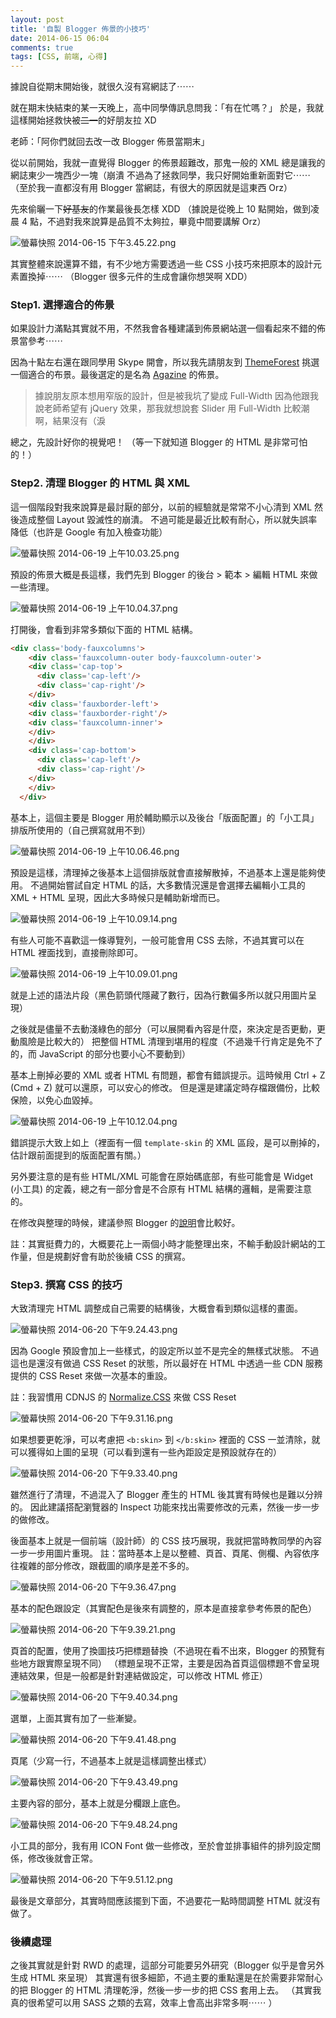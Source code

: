 ```yaml
---
layout: post
title: '自製 Blogger 佈景的小技巧'
date: 2014-06-15 06:04
comments: true
tags: [CSS, 前端, 心得]
---
```

據說自從期末開始後，就很久沒有寫網誌了⋯⋯

就在期末快結束的某一天晚上，高中同學傳訊息問我：「有在忙嗎？」
於是，我就這樣開始拯救快被<del>二一</del>的好朋友拉 XD

老師：「阿你們就回去改一改 Blogger 佈景當期末」

從以前開始，我就一直覺得 Blogger 的佈景超難改，那鬼一般的 XML 總是讓我的網誌東少一塊西少一塊（崩潰
不過為了拯救同學，我只好開始重新面對它⋯⋯
（至於我一直都沒有用 Blogger 當網誌，有很大的原因就是這東西 Orz）

<!-- more -->

先來偷曬一下<del>好基友</del>的作業最後長怎樣 XDD
（據說是從晚上 10 點開始，做到凌晨 4 點，不過對我來說算是品質不太夠拉，畢竟中間要講解 Orz）

![螢幕快照 2014-06-15 下午3.45.22.png](https://user-image.logdown.io/user/52/blog/52/post/206151/WvbhbDOR4eJ87uWvW0fQ_%E8%9E%A2%E5%B9%95%E5%BF%AB%E7%85%A7%202014-06-15%20%E4%B8%8B%E5%8D%883.45.22.png)

其實整體來說還算不錯，有不少地方需要透過一些 CSS 小技巧來把原本的設計元素置換掉⋯⋯
（Blogger 很多元件的生成會讓你想哭啊 XDD）

### Step1. 選擇適合的佈景

如果設計力滿點其實就不用，不然我會各種建議到佈景網站選一個看起來不錯的佈景當參考⋯⋯

因為十點左右還在跟同學用 Skype 開會，所以我先請朋友到 [ThemeForest](https://themeforest.net/) 挑選一個適合的布景。最後選定的是名為 [Agazine](https://themeforest.net/item/agazine-premium-retina-magazine-wordpress-theme/7664423?WT.ac=category_thumb&WT.z_author=BloomPixel) 的佈景。

> 據說朋友原本想用窄版的設計，但是被我坑了變成 Full-Width 因為他跟我說老師希望有 jQuery 效果，那我就想說套 Slider 用 Full-Width 比較潮啊，結果沒有（淚

總之，先設計好你的視覺吧！
（等一下就知道 Blogger 的 HTML 是非常可怕的！）

### Step2. 清理 Blogger 的 HTML 與 XML

這一個階段對我來說算是最討厭的部分，以前的經驗就是常常不小心清到 XML 然後造成整個 Layout 毀滅性的崩潰。
不過可能是最近比較有耐心，所以就失誤率降低（也許是 Google 有加入檢查功能）

![螢幕快照 2014-06-19 上午10.03.25.png](https://user-image.logdown.io/user/52/blog/52/post/206151/ywvwq8vaQcivDHO1b65w_%E8%9E%A2%E5%B9%95%E5%BF%AB%E7%85%A7%202014-06-19%20%E4%B8%8A%E5%8D%8810.03.25.png)

預設的佈景大概是長這樣，我們先到 Blogger 的後台 > 範本 > 編輯 HTML 來做一些清理。

![螢幕快照 2014-06-19 上午10.04.37.png](https://user-image.logdown.io/user/52/blog/52/post/206151/xwCwHyY7QESQNzeFZuVn_%E8%9E%A2%E5%B9%95%E5%BF%AB%E7%85%A7%202014-06-19%20%E4%B8%8A%E5%8D%8810.04.37.png)

打開後，會看到非常多類似下面的 HTML 結構。

```html
<div class='body-fauxcolumns'>
    <div class='fauxcolumn-outer body-fauxcolumn-outer'>
    <div class='cap-top'>
      <div class='cap-left'/>
      <div class='cap-right'/>
    </div>
    <div class='fauxborder-left'>
    <div class='fauxborder-right'/>
    <div class='fauxcolumn-inner'>
    </div>
    </div>
    <div class='cap-bottom'>
      <div class='cap-left'/>
      <div class='cap-right'/>
    </div>
    </div>
  </div>
```

基本上，這個主要是 Blogger 用於輔助顯示以及後台「版面配置」的「小工具」排版所使用的（自己撰寫就用不到）

![螢幕快照 2014-06-19 上午10.06.46.png](https://user-image.logdown.io/user/52/blog/52/post/206151/v6tF55GORzasob84gjxE_%E8%9E%A2%E5%B9%95%E5%BF%AB%E7%85%A7%202014-06-19%20%E4%B8%8A%E5%8D%8810.06.46.png)

預設是這樣，清理掉之後基本上這個排版就會直接解散掉，不過基本上還是能夠使用。
不過開始嘗試自定 HTML 的話，大多數情況還是會選擇去編輯小工具的 XML + HTML 呈現，因此大多時候只是輔助新增而已。

![螢幕快照 2014-06-19 上午10.09.14.png](https://user-image.logdown.io/user/52/blog/52/post/206151/fWp0aGM1S1WJGbtNnlcT_%E8%9E%A2%E5%B9%95%E5%BF%AB%E7%85%A7%202014-06-19%20%E4%B8%8A%E5%8D%8810.09.14.png)

有些人可能不喜歡這一條導覽列，一般可能會用 CSS 去除，不過其實可以在 HTML 裡面找到，直接刪除即可。

![螢幕快照 2014-06-19 上午10.09.01.png](https://user-image.logdown.io/user/52/blog/52/post/206151/gXDt8iSryAqEBZFL8psQ_%E8%9E%A2%E5%B9%95%E5%BF%AB%E7%85%A7%202014-06-19%20%E4%B8%8A%E5%8D%8810.09.01.png)

就是上述的語法片段（黑色箭頭代隱藏了數行，因為行數偏多所以就只用圖片呈現）

之後就是儘量不去動淺綠色的部分（可以展開看內容是什麼，來決定是否更動，更動風險是比較大的）
把整個 HTML 清理到堪用的程度（不過幾千行肯定是免不了的，而 JavaScript 的部分也要小心不要動到）

基本上刪掉必要的 XML 或者 HTML 有問題，都會有錯誤提示。這時候用 Ctrl + Z (Cmd + Z) 就可以還原，可以安心的修改。
但是還是建議定時存檔跟備份，比較保險，以免心血毀掉。

![螢幕快照 2014-06-19 上午10.12.04.png](https://user-image.logdown.io/user/52/blog/52/post/206151/TcXnPUA9QCW802OOkTjR_%E8%9E%A2%E5%B9%95%E5%BF%AB%E7%85%A7%202014-06-19%20%E4%B8%8A%E5%8D%8810.12.04.png)

錯誤提示大致上如上（裡面有一個 `template-skin` 的 XML 區段，是可以刪掉的，估計跟前面提到的版面配置有關。）

另外要注意的是有些 HTML/XML 可能會在原始碼底部，有些可能會是 Widget (小工具) 的定義，總之有一部分會是不合原有 HTML 結構的邏輯，是需要注意的。

在修改與整理的時候，建議參照 Blogger 的[說明](https://support.google.com/blogger/answer/46995?hl=zh-Hant)會比較好。

註：其實挺費力的，大概要花上一兩個小時才能整理出來，不輸手動設計網站的工作量，但是規劃好會有助於後續 CSS 的撰寫。

### Step3. 撰寫 CSS 的技巧

大致清理完 HTML 調整成自己需要的結構後，大概會看到類似這樣的畫面。

![螢幕快照 2014-06-20 下午9.24.43.png](https://user-image.logdown.io/user/52/blog/52/post/206151/rOFRRSMJTwGLfRTSsaZJ_%E8%9E%A2%E5%B9%95%E5%BF%AB%E7%85%A7%202014-06-20%20%E4%B8%8B%E5%8D%889.24.43.png)

因為 Google 預設會加上一些樣式，的設定所以並不是完全的無樣式狀態。
不過這也是還沒有做過 CSS Reset 的狀態，所以最好在 HTML 中透過一些 CDN 服務提供的 CSS Reset 來做一次基本的重設。

註：我習慣用 CDNJS 的 [Normalize.CSS](https://cdnjs.com/libraries/normalize) 來做 CSS Reset

![螢幕快照 2014-06-20 下午9.31.16.png](https://user-image.logdown.io/user/52/blog/52/post/206151/QkXjDj9R9COqCYKgov1A_%E8%9E%A2%E5%B9%95%E5%BF%AB%E7%85%A7%202014-06-20%20%E4%B8%8B%E5%8D%889.31.16.png)

如果想要更乾淨，可以考慮把 `<b:skin>` 到 `</b:skin>` 裡面的 CSS 一並清除，就可以獲得如上圖的呈現（可以看到還有一些內距設定是預設就存在的）

![螢幕快照 2014-06-20 下午9.33.40.png](https://user-image.logdown.io/user/52/blog/52/post/206151/7LHOCt6VTzS3Rq0FVJRK_%E8%9E%A2%E5%B9%95%E5%BF%AB%E7%85%A7%202014-06-20%20%E4%B8%8B%E5%8D%889.33.40.png)

雖然進行了清理，不過混入了 Blogger 產生的 HTML 後其實有時候也是難以分辨的。
因此建議搭配瀏覽器的 Inspect 功能來找出需要修改的元素，然後一步一步的做修改。

後面基本上就是一個前端（設計師）的 CSS 技巧展現，我就把當時教同學的內容一步一步用圖片重現。
註：當時基本上是以整體、頁首、頁尾、側欄、內容依序往複雜的部分修改，跟截圖的順序是差不多的。

![螢幕快照 2014-06-20 下午9.36.47.png](https://user-image.logdown.io/user/52/blog/52/post/206151/bVVhttPQ1aUJrbwOHiZt_%E8%9E%A2%E5%B9%95%E5%BF%AB%E7%85%A7%202014-06-20%20%E4%B8%8B%E5%8D%889.36.47.png)

基本的配色跟設定（其實配色是後來有調整的，原本是直接拿參考佈景的配色）

![螢幕快照 2014-06-20 下午9.39.21.png](https://user-image.logdown.io/user/52/blog/52/post/206151/XoG8ofV4QMiXygl1iCJZ_%E8%9E%A2%E5%B9%95%E5%BF%AB%E7%85%A7%202014-06-20%20%E4%B8%8B%E5%8D%889.39.21.png)

頁首的配置，使用了換圖技巧把標題替換（不過現在看不出來，Blogger 的預覽有些地方跟實際呈現不同）
（標題呈現不正常，主要是因為首頁這個標題不會呈現連結效果，但是一般都是針對連結做設定，可以修改 HTML 修正）

![螢幕快照 2014-06-20 下午9.40.34.png](https://user-image.logdown.io/user/52/blog/52/post/206151/yV899t2MRaO0csP9LEbp_%E8%9E%A2%E5%B9%95%E5%BF%AB%E7%85%A7%202014-06-20%20%E4%B8%8B%E5%8D%889.40.34.png)

選單，上面其實有加了一些漸變。

![螢幕快照 2014-06-20 下午9.41.48.png](https://user-image.logdown.io/user/52/blog/52/post/206151/8nRoRmDQvek6Swq08SA5_%E8%9E%A2%E5%B9%95%E5%BF%AB%E7%85%A7%202014-06-20%20%E4%B8%8B%E5%8D%889.41.48.png)

頁尾（少寫一行，不過基本上就是這樣調整出樣式）

![螢幕快照 2014-06-20 下午9.43.49.png](https://user-image.logdown.io/user/52/blog/52/post/206151/ZTDOiQYeRTmQqWEkzYrB_%E8%9E%A2%E5%B9%95%E5%BF%AB%E7%85%A7%202014-06-20%20%E4%B8%8B%E5%8D%889.43.49.png)

主要內容的部分，基本上就是分欄跟上底色。

![螢幕快照 2014-06-20 下午9.48.24.png](https://user-image.logdown.io/user/52/blog/52/post/206151/AdHuUA4zSlyUEVr1Mrc0_%E8%9E%A2%E5%B9%95%E5%BF%AB%E7%85%A7%202014-06-20%20%E4%B8%8B%E5%8D%889.48.24.png)

小工具的部分，我有用 ICON Font 做一些修改，至於會並排事組件的排列設定關係，修改後就會正常。

![螢幕快照 2014-06-20 下午9.51.12.png](https://user-image.logdown.io/user/52/blog/52/post/206151/LiOvZ4A3SNebv4O6WGkO_%E8%9E%A2%E5%B9%95%E5%BF%AB%E7%85%A7%202014-06-20%20%E4%B8%8B%E5%8D%889.51.12.png)

最後是文章部分，其實時間應該擺到下面，不過要花一點時間調整 HTML 就沒有做了。

### 後續處理

之後其實就是針對 RWD 的處理，這部分可能要另外研究（Blogger 似乎是會另外生成 HTML 來呈現）
其實還有很多細節，不過主要的重點還是在於需要非常耐心的把 Blogger 的 HTML 清理乾淨，然後一步一步的把 CSS 套用上去。
（其實我真的很希望可以用 SASS 之類的去寫，效率上會高出非常多啊⋯⋯ ）
